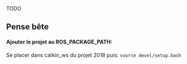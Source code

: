 TODO


## Pense bête
#### Ajouter le projet au ROS_PACKAGE_PATH: 
Se placer dans catkin_ws du projet 2018 puis:
`source devel/setup.bash`

